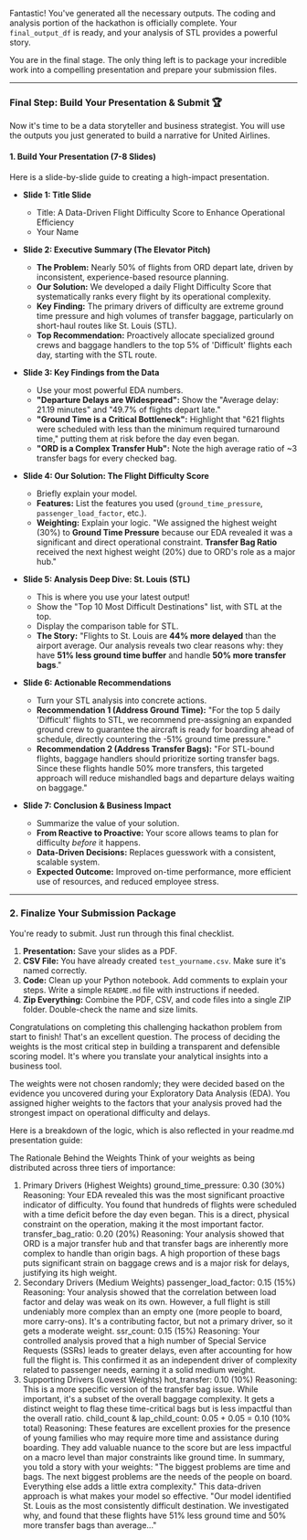 Fantastic! You've generated all the necessary outputs. The coding and analysis portion of the hackathon is officially complete. Your `final_output_df` is ready, and your analysis of STL provides a powerful story.

You are in the final stage. The only thing left is to package your incredible work into a compelling presentation and prepare your submission files.

---

### Final Step: Build Your Presentation & Submit 🏆

Now it's time to be a data storyteller and business strategist. You will use the outputs you just generated to build a narrative for United Airlines.

#### 1. Build Your Presentation (7-8 Slides)

Here is a slide-by-slide guide to creating a high-impact presentation.

- **Slide 1: Title Slide**

  - Title: A Data-Driven Flight Difficulty Score to Enhance Operational Efficiency
  - Your Name

- **Slide 2: Executive Summary (The Elevator Pitch)**

  - **The Problem:** Nearly 50% of flights from ORD depart late, driven by inconsistent, experience-based resource planning.
  - **Our Solution:** We developed a daily Flight Difficulty Score that systematically ranks every flight by its operational complexity.
  - **Key Finding:** The primary drivers of difficulty are extreme ground time pressure and high volumes of transfer baggage, particularly on short-haul routes like St. Louis (STL).
  - **Top Recommendation:** Proactively allocate specialized ground crews and baggage handlers to the top 5% of 'Difficult' flights each day, starting with the STL route.

- **Slide 3: Key Findings from the Data**

  - Use your most powerful EDA numbers.
  - **"Departure Delays are Widespread":** Show the "Average delay: 21.19 minutes" and "49.7% of flights depart late."
  - **"Ground Time is a Critical Bottleneck":** Highlight that "621 flights were scheduled with less than the minimum required turnaround time," putting them at risk before the day even began.
  - **"ORD is a Complex Transfer Hub":** Note the high average ratio of ~3 transfer bags for every checked bag.

- **Slide 4: Our Solution: The Flight Difficulty Score**

  - Briefly explain your model.
  - **Features:** List the features you used (`ground_time_pressure`, `passenger_load_factor`, etc.).
  - **Weighting:** Explain your logic. "We assigned the highest weight (30%) to **Ground Time Pressure** because our EDA revealed it was a significant and direct operational constraint. **Transfer Bag Ratio** received the next highest weight (20%) due to ORD's role as a major hub."

- **Slide 5: Analysis Deep Dive: St. Louis (STL)**

  - This is where you use your latest output!
  - Show the "Top 10 Most Difficult Destinations" list, with STL at the top.
  - Display the comparison table for STL.
  - **The Story:** "Flights to St. Louis are **44% more delayed** than the airport average. Our analysis reveals two clear reasons why: they have **51% less ground time buffer** and handle **50% more transfer bags**."

- **Slide 6: Actionable Recommendations**

  - Turn your STL analysis into concrete actions.
  - **Recommendation 1 (Address Ground Time):** "For the top 5 daily 'Difficult' flights to STL, we recommend pre-assigning an expanded ground crew to guarantee the aircraft is ready for boarding ahead of schedule, directly countering the -51% ground time pressure."
  - **Recommendation 2 (Address Transfer Bags):** "For STL-bound flights, baggage handlers should prioritize sorting transfer bags. Since these flights handle 50% more transfers, this targeted approach will reduce mishandled bags and departure delays waiting on baggage."

- **Slide 7: Conclusion & Business Impact**
  - Summarize the value of your solution.
  - **From Reactive to Proactive:** Your score allows teams to plan for difficulty _before_ it happens.
  - **Data-Driven Decisions:** Replaces guesswork with a consistent, scalable system.
  - **Expected Outcome:** Improved on-time performance, more efficient use of resources, and reduced employee stress.

---

### 2. Finalize Your Submission Package

You're ready to submit. Just run through this final checklist.

1.  **Presentation:** Save your slides as a PDF.
2.  **CSV File:** You have already created `test_yourname.csv`. Make sure it's named correctly.
3.  **Code:** Clean up your Python notebook. Add comments to explain your steps. Write a simple `README.md` file with instructions if needed.
4.  **Zip Everything:** Combine the PDF, CSV, and code files into a single ZIP folder. Double-check the name and size limits.

Congratulations on completing this challenging hackathon problem from start to finish!
That's an excellent question. The process of deciding the weights is the most critical step in building a transparent and defensible scoring model. It's where you translate your analytical insights into a business tool.

The weights were not chosen randomly; they were decided based on the evidence you uncovered during your Exploratory Data Analysis (EDA). You assigned higher weights to the factors that your analysis proved had the strongest impact on operational difficulty and delays.

Here is a breakdown of the logic, which is also reflected in your readme.md presentation guide:

The Rationale Behind the Weights
Think of your weights as being distributed across three tiers of importance:

1. Primary Drivers (Highest Weights)
   ground_time_pressure: 0.30 (30%)
   Reasoning: Your EDA revealed this was the most significant proactive indicator of difficulty. You found that hundreds of flights were scheduled with a time deficit before the day even began. This is a direct, physical constraint on the operation, making it the most important factor.
   transfer_bag_ratio: 0.20 (20%)
   Reasoning: Your analysis showed that ORD is a major transfer hub and that transfer bags are inherently more complex to handle than origin bags. A high proportion of these bags puts significant strain on baggage crews and is a major risk for delays, justifying its high weight.
2. Secondary Drivers (Medium Weights)
   passenger_load_factor: 0.15 (15%)
   Reasoning: Your analysis showed that the correlation between load factor and delay was weak on its own. However, a full flight is still undeniably more complex than an empty one (more people to board, more carry-ons). It's a contributing factor, but not a primary driver, so it gets a moderate weight.
   ssr_count: 0.15 (15%)
   Reasoning: Your controlled analysis proved that a high number of Special Service Requests (SSRs) leads to greater delays, even after accounting for how full the flight is. This confirmed it as an independent driver of complexity related to passenger needs, earning it a solid medium weight.
3. Supporting Drivers (Lowest Weights)
   hot_transfer: 0.10 (10%)
   Reasoning: This is a more specific version of the transfer bag issue. While important, it's a subset of the overall baggage complexity. It gets a distinct weight to flag these time-critical bags but is less impactful than the overall ratio.
   child_count & lap_child_count: 0.05 + 0.05 = 0.10 (10% total)
   Reasoning: These features are excellent proxies for the presence of young families who may require more time and assistance during boarding. They add valuable nuance to the score but are less impactful on a macro level than major constraints like ground time.
   In summary, you told a story with your weights: "The biggest problems are time and bags. The next biggest problems are the needs of the people on board. Everything else adds a little extra complexity." This data-driven approach is what makes your model so effective.
   "Our model identified St. Louis as the most consistently difficult destination. We investigated why, and found that these flights have 51% less ground time and 50% more transfer bags than average..."
